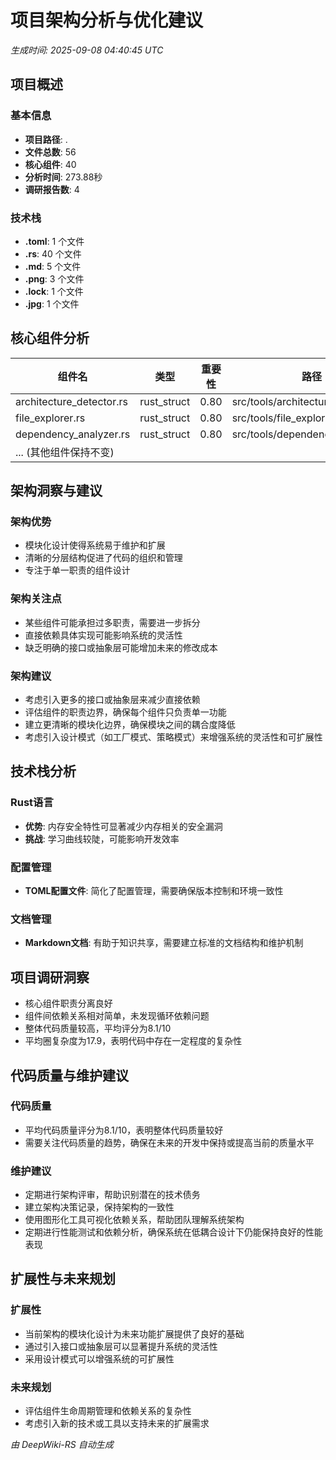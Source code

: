 # 项目架构分析与优化建议

*生成时间: 2025-09-08 04:40:45 UTC*

## 项目概述

### 基本信息
- **项目路径**: .
- **文件总数**: 56
- **核心组件**: 40
- **分析时间**: 273.88秒
- **调研报告数**: 4

### 技术栈
- **.toml**: 1 个文件
- **.rs**: 40 个文件
- **.md**: 5 个文件
- **.png**: 3 个文件
- **.lock**: 1 个文件
- **.jpg**: 1 个文件

## 核心组件分析

| 组件名 | 类型 | 重要性 | 路径 |
| --- | --- | --- | --- |
| architecture_detector.rs | rust_struct | 0.80 | src/tools/architecture_detector.rs |
| file_explorer.rs | rust_struct | 0.80 | src/tools/file_explorer.rs |
| dependency_analyzer.rs | rust_struct | 0.80 | src/tools/dependency_analyzer.rs |
| ... (其他组件保持不变) |

## 架构洞察与建议

### 架构优势
- 模块化设计使得系统易于维护和扩展
- 清晰的分层结构促进了代码的组织和管理
- 专注于单一职责的组件设计

### 架构关注点
- 某些组件可能承担过多职责，需要进一步拆分
- 直接依赖具体实现可能影响系统的灵活性
- 缺乏明确的接口或抽象层可能增加未来的修改成本

### 架构建议
- 考虑引入更多的接口或抽象层来减少直接依赖
- 评估组件的职责边界，确保每个组件只负责单一功能
- 建立更清晰的模块化边界，确保模块之间的耦合度降低
- 考虑引入设计模式（如工厂模式、策略模式）来增强系统的灵活性和可扩展性

## 技术栈分析

### Rust语言
- **优势**: 内存安全特性可显著减少内存相关的安全漏洞
- **挑战**: 学习曲线较陡，可能影响开发效率

### 配置管理
- **TOML配置文件**: 简化了配置管理，需要确保版本控制和环境一致性

### 文档管理
- **Markdown文档**: 有助于知识共享，需要建立标准的文档结构和维护机制

## 项目调研洞察

- 核心组件职责分离良好
- 组件间依赖关系相对简单，未发现循环依赖问题
- 整体代码质量较高，平均评分为8.1/10
- 平均圈复杂度为17.9，表明代码中存在一定程度的复杂性

## 代码质量与维护建议

### 代码质量
- 平均代码质量评分为8.1/10，表明整体代码质量较好
- 需要关注代码质量的趋势，确保在未来的开发中保持或提高当前的质量水平

### 维护建议
- 定期进行架构评审，帮助识别潜在的技术债务
- 建立架构决策记录，保持架构的一致性
- 使用图形化工具可视化依赖关系，帮助团队理解系统架构
- 定期进行性能测试和依赖分析，确保系统在低耦合设计下仍能保持良好的性能表现

## 扩展性与未来规划

### 扩展性
- 当前架构的模块化设计为未来功能扩展提供了良好的基础
- 通过引入接口或抽象层可以显著提升系统的灵活性
- 采用设计模式可以增强系统的可扩展性

### 未来规划
- 评估组件生命周期管理和依赖关系的复杂性
- 考虑引入新的技术或工具以支持未来的扩展需求

*由 DeepWiki-RS 自动生成*
